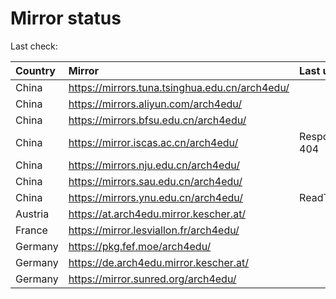 <script src="./time.js"></script>
# Mirror status
Last check: <script type="text/javascript">localize(1685798337.1967928);</script>

|Country|Mirror|Last update|
|:------|:-----|:----------|
|China|https://mirrors.tuna.tsinghua.edu.cn/arch4edu/|<script type="text/javascript">localize(1685773810);</script>|
|China|https://mirrors.aliyun.com/arch4edu/|<script type="text/javascript">localize(1685644418);</script>|
|China|https://mirrors.bfsu.edu.cn/arch4edu/|<script type="text/javascript">localize(1685730646);</script>|
|China|https://mirror.iscas.ac.cn/arch4edu/|Response 404|
|China|https://mirrors.nju.edu.cn/arch4edu/|<script type="text/javascript">localize(1685730646);</script>|
|China|https://mirrors.sau.edu.cn/arch4edu/|<script type="text/javascript">localize(1673850842);</script>|
|China|https://mirrors.ynu.edu.cn/arch4edu/|ReadTimeout|
|Austria|https://at.arch4edu.mirror.kescher.at/|<script type="text/javascript">localize(1685773810);</script>|
|France|https://mirror.lesviallon.fr/arch4edu/|<script type="text/javascript">localize(1685730646);</script>|
|Germany|https://pkg.fef.moe/arch4edu/|<script type="text/javascript">localize(1685773810);</script>|
|Germany|https://de.arch4edu.mirror.kescher.at/|<script type="text/javascript">localize(1685773810);</script>|
|Germany|https://mirror.sunred.org/arch4edu/|<script type="text/javascript">localize(1685773810);</script>|

<script src="./tablefilter/tablefilter.js"></script>
<script src="./table.js"></script>